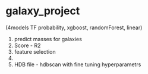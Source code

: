 # galaxy_project
(4models TF probability, xgboost, randomForest, linear)
1) predict masses for galaxies
2) Score - R2
3) feature selection
4)
5) HDB file - hdbscan with fine tuning hyperparametrs

